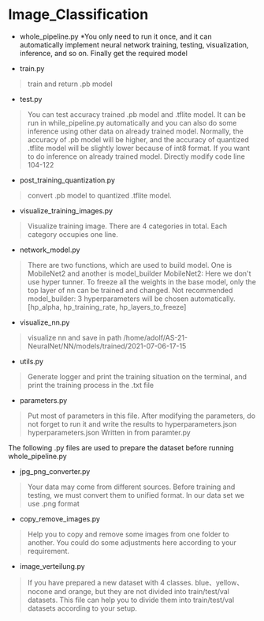 # Image_Classification
* whole_pipeline.py
      *You only need to run it once, and it can automatically implement neural network training, testing, visualization, inference, and so on. Finally get the required model

* train.py
>train and return .pb model

* test.py
>You can test accuracy trained .pb model and .tflite model. It can be run in while_pipeline.py automatically and you can also do some inference using other data on already trained model.
Normally, the accuracy of .pb model will be higher, and the accuracy of quantized .tflite model will be slightly lower because of int8 format.
If you want to do inference on already trained model. Directly modify code line 104-122 

* post_training_quantization.py
>convert .pb model to quantized .tflite model.

* visualize_training_images.py
>Visualize training image. There are 4 categories in total. Each category occupies one line.

* network_model.py
>There are two functions, which are used to build model. One is MobileNet2 and another is model_builder
MobileNet2: Here we don't use hyper tunner. To freeze all the weights in the base model, only the top layer of nn can be trained and changed. Not recommended
model_builder: 3 hyperparameters will be chosen automatically. [hp_alpha, hp_training_rate, hp_layers_to_freeze]

* visualize_nn.py
>visualize nn and save in path /home/adolf/AS-21-NeuralNet/NN/models/trained/2021-07-06-17-15

* utils.py
>Generate logger and print the training situation on the terminal, and print the training process in the .txt file

* parameters.py
>Put most of parameters in this file. After modifying the parameters, do not forget to run it and write the results to hyperparameters.json
hyperparameters.json Written in from paramter.py


The following .py files are used to prepare the dataset before running whole_pipeline.py

* jpg_png_converter.py
>Your data may come from different sources. Before training and testing, we must convert them to unified format. In our data set we use .png format

* copy_remove_images.py
>Help you to copy and remove some images from one folder to another. You could do some adjustments here according to your requirement.

* image_verteilung.py
>If you have prepared a new dataset with 4 classes. blue、yellow、nocone and orange, but they are not divided into train/test/val datasets. This file can help you to divide them into train/test/val datasets according to your setup.
